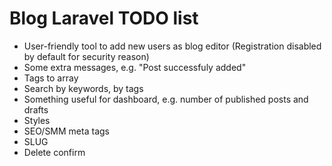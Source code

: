 # Blog Laravel TODO list

 - User-friendly tool to add new users as blog editor (Registration disabled by default for security reason)
 - Some extra messages, e.g. "Post successfuly added"
 - Tags to array
 - Search by keywords, by tags
 - Something useful for dashboard, e.g. number of published posts and drafts
 - Styles
 - SEO/SMM meta tags
 - SLUG
 - Delete confirm
